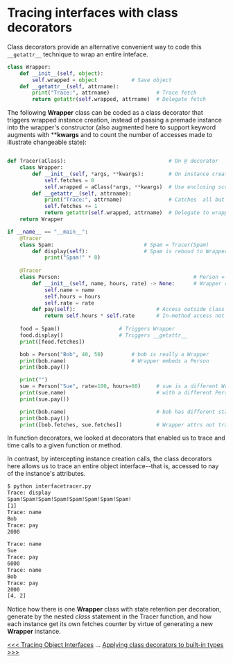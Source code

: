# Tracing interfaces with class decorators


Class decorators provide an alternative convenient way to code this `__getattr__` technique to wrap an entire inteface.

```py
class Wrapper:
    def __init__(self, object):
        self.wrapped = object           # Save object
    def __getattr__(self, attrname):
        print("Trace:", attrname)               # Trace fetch
        return getattr(self.wrapped, attrname)  # Delegate fetch
```

The following **Wrapper** class can be coded as a class decorator that triggers wrapped instance creation, instead of passing a premade instance into the wrapper's constructor (also augmented here to support keyword augments with ****kwargs** and to count the number of accesses made to illustrate changeable state):

```py

def Tracer(aClass):                                 # On @ decorator
    class Wrapper:
        def __init__(self, *args, **kwargs):        # On instance creation
            self.fetches = 0
            self.wrapped = aClass(*args, **kwargs)  # Use enclosing scope name
        def __getattr__(self, attrname):
            print("Trace:", attrname)               # Catches  all but own attrs
            self.fetches += 1
            return getattr(self.wrapped, attrname)  # Delegate to wrapped obj
    return Wrapper

if __name__ == "__main__":
    @Tracer
    class Spam:                             # Spam = Tracer(Spam)
        def display(self):                  # Spam is reboud to Wrapper
            print("Spam!" * 8)
    
    @Tracer
    class Person:                                           # Person = Tracer(Person)
        def __init__(self, name, hours, rate) -> None:      # Wrapper remembers Person
            self.name = name 
            self.hours = hours
            self.rate = rate
        def pay(self):                          # Access outside class traced
            return self.hours * self.rate       # In-method access not traced
        
    food = Spam()                   # Triggers Wrapper
    food.display()                  # Triggers __getattr__
    print([food.fetches])

    bob = Person("Bob", 40, 50)         # bob is really a Wrapper
    print(bob.name)                     # Wrapper embeds a Person
    print(bob.pay())

    print("")
    sue = Person("Sue", rate=100, hours=60)     # sue is a different Wrapper
    print(sue.name)                             # with a different Person
    print(sue.pay())

    print(bob.name)                             # bob has different state
    print(bob.pay())
    print([bob.fetches, sue.fetches])           # Wrapper attrs not traced
```

In function decorators, we looked at decorators that enabled us to trace and time calls to a given function or method.

In contrast, by intercepting instance creation calls, the class decorators here allows us to trace an entire object interface--that is, accessed to nay of the instance's attributes.

```bash
$ python interfacetracer.py 
Trace: display
Spam!Spam!Spam!Spam!Spam!Spam!Spam!Spam!
[1]
Trace: name
Bob
Trace: pay
2000

Trace: name
Sue
Trace: pay
6000
Trace: name
Bob
Trace: pay
2000
[4, 2]
```

Notice how there is one **Wrapper** class with state retention per decoration, generate by the nested *class* statement in the Tracer function, and how each instance get its own fetches counter by virtue of generating a new **Wrapper** instance.

[<<< Tracing Object Interfaces](102-tracing-object-interfaces.md) ... [Applying class decorators to built-in types >>>](104-applying-class-decorators-to-builtin-types.md)